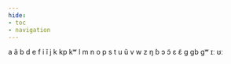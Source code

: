 ```yaml
---
hide:
- toc
- navigation
---
```

a
ã
b
d
e
f
i
ĩ
j
k
kp
kʷ
l
m
n
o
p
s
t
u
ũ
v
w
z
ŋ
ɓ
ɔ
ɔ̃
ɛ
ɛ̃
ɡ
ɡb
ɡʷ
ɪː
ʊː

